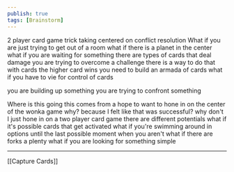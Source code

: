 ```yaml
---
publish: true
tags: [Brainstorm]
---
```


2 player card  game
trick taking
centered on conflict resolution
What if you are just trying to get out of a room
what if there is a planet in the center
what if you are waiting for something
there are types of cards that deal damage
you are trying to  overcome a challenge 
there is a way to do that with cards the higher card wins
you need to build an armada of cards
what if you have to vie for control of cards

you are building up something
you are trying to confront something

Where is this going
this comes from a hope to want to hone in on the center of the wonka game
why?
because I felt like that was successful?
why don't I just hone in on a two player card game
there are different potentials
 what if it's possible cards that get activated
 what if you're swimming around in options until the last possible moment when you aren't
 what if there are forks a plenty
 what if you are looking for something simple
 
 
 ---
 
 [[Capture Cards]]